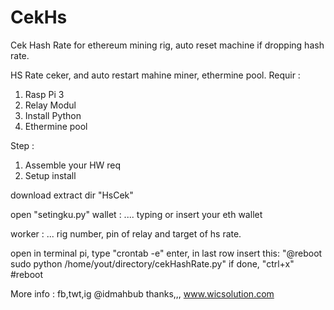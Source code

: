 # CekHs
Cek Hash Rate for ethereum mining rig, auto reset machine if dropping hash rate.


HS Rate ceker, and auto restart mahine miner, ethermine pool.
Requir :
1. Rasp Pi 3
2. Relay Modul
3. Install Python
4. Ethermine pool

Step :
1. Assemble your HW req
2. Setup install

download extract dir "HsCek"

open "setingku.py"
wallet : ....
typing or insert your eth wallet

worker : ...
rig number, pin of relay and target of hs rate.

open in terminal pi, type "crontab -e" enter, in last row insert this:
"@reboot sudo python /home/yout/directory/cekHashRate.py"
if done, "ctrl+x"
#reboot


More info : fb,twt,ig @idmahbub
thanks,,, www.wicsolution.com